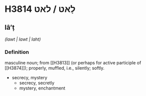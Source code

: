 # H3814 לָאט / לאט

## lâʼṭ

_(lawt | lawt | laht)_

### Definition

masculine noun; from [[H3813]] (or perhaps for active participle of [[H3874]]); properly, muffled, i.e., silently; softly.

- secrecy, mystery
    - secrecy, secretly
    - mystery, enchantment
